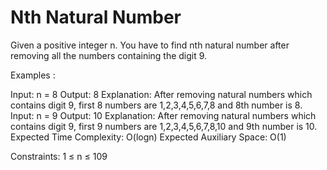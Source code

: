 # Nth Natural Number

Given a positive integer n. You have to find nth natural number after removing all the numbers containing the digit 9.

Examples :

Input: n = 8
Output: 8
Explanation: After removing natural numbers which contains digit 9, first 8 numbers are 1,2,3,4,5,6,7,8 and 8th number is 8.
Input: n = 9
Output: 10
Explanation: After removing natural numbers which contains digit 9, first 9 numbers are 1,2,3,4,5,6,7,8,10 and 9th number is 10.
Expected Time Complexity: O(logn)
Expected Auxiliary Space: O(1)


Constraints:
1 ≤ n ≤ 109